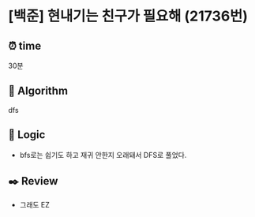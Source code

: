 # [백준] 현내기는 친구가 필요해 (21736번)

## ⏰ **time**

30분

## :pushpin: **Algorithm**

dfs

## :round_pushpin: **Logic**

- bfs로는 쉽기도 하고 재귀 안한지 오래돼서 DFS로 풀었다.

## :black_nib: **Review**

- 그래도 EZ
